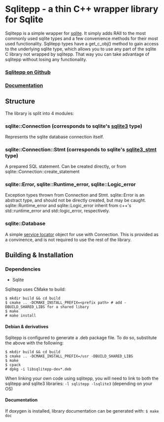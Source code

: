 # Sqlitepp - a thin C++ wrapper library for Sqlite

Sqlitepp is a simple wrapper for [sqlite](https://www.sqlite.org). It simply
adds RAII to the most commonly used sqlite types and a few convenience methods
for their most used functionality. Sqlitepp types have a get_c_obj() method to
gain access to the underlying sqlite type, which allows you to use any part of
the sqlite C library not wrapped by sqlitepp. That way you can take advantage of
sqlitepp without losing any functionality.

### [Sqlitepp on Github](https://github.com/mattvchandler/sqlitepp)

### [Documentation](https://mattvchandler.github.io/sqlitepp/index.html)

## Structure

The library is split into 4 modules:

### sqlite::Connection (corresponds to sqlite's [sqlite3](https://www.sqlite.org/c3ref/sqlite3.html) type)

Represents the sqlite database connection itself.

### sqlite::Connection::Stmt (corresponds to sqlite's [sqlite3_stmt](https://www.sqlite.org/c3ref/stmt.html) type)

A prepared SQL statement. Can be created directly, or from
sqlite::Connection::create_statement

### sqlite::Error, sqlite::Runtime_error, sqlite::Logic_error

Exception types thrown from Connection and Stmt. sqlite::Error is an abstract
type, and should not be directly created, but may be caught.
sqlite::Runtime_error and sqlite::Logic_error inherit from c++'s
std::runtime_error and std::logic_error, respectively.

### sqlite::Database

A simple [service locator](https://en.wikipedia.org/wiki/Service_locator_pattern)
object for use with Connection. This is provided as a convinence, and is not
required to use the rest of the library.

## Building & Installation

### Dependencies

* Sqlite

Sqlitepp uses CMake to build:

    $ mkdir build && cd build
    $ cmake .. -DCMAKE_INSTALL_PREFIX=<prefix path> # add -DBUILD_SHARED_LIBS for a shared libary
    $ make
    # make install

#### Debian & derivatives
Sqlitepp is configured to generate a .deb package file. To do so, substitute the
above with the following:

    $ mkdir build && cd build
    $ cmake .. -DCMAKE_INSTALL_PREFIX=/usr -DBUILD_SHARED_LIBS
    $ make
    $ cpack
    # dpkg -i libsqlitepp-dev*.deb

When linking your own code using sqlitepp, you will need to link to both the
sqlitepp and sqlite3 libraries: `-l sqlitepp -lsqlite3` (depending on your OS)

#### Documentation
If doxygen is installed, library documentation can be generated with: `$ make doc`
